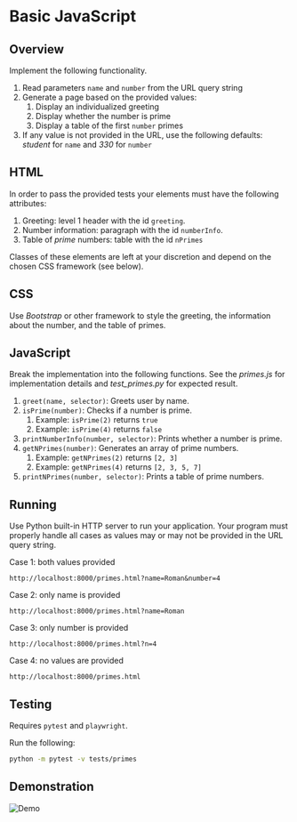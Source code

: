 # Basic JavaScript

## Overview

Implement the following functionality.

1. Read parameters `name` and `number` from the URL query string
2. Generate a page based on the provided values:
   1. Display an individualized greeting
   2. Display whether the number is prime
   3. Display a table of the first `number` primes
3. If any value is not provided in the URL, use the following defaults: *student* for `name` and *330* for `number`

## HTML

In order to pass the provided tests your elements must have the following attributes:

1. Greeting: level 1 header with the id `greeting`.
2. Number information: paragraph with the id `numberInfo`.
3. Table of *prime* numbers: table with the id `nPrimes`

Classes of these elements are left at your discretion and depend on the chosen CSS framework (see below).

## CSS

Use *Bootstrap* or other framework to style the greeting, the information about the number, and the table of primes.

## JavaScript

Break the implementation into the following functions. See the *primes.js* for implementation details and *test_primes.py* for expected result.

1. `greet(name, selector)`: Greets user by name.
2. `isPrime(number)`: Checks if a number is prime.
   1. Example: `isPrime(2)` returns `true`
   2. Example: `isPrime(4)` returns `false`
3. `printNumberInfo(number, selector)`: Prints whether a number is prime.
4. `getNPrimes(number)`: Generates an array of prime numbers.
   1. Example: `getNPrimes(2)` returns `[2, 3]`
   2. Example: `getNPrimes(4)` returns `[2, 3, 5, 7]`
5. `printNPrimes(number, selector)`: Prints a table of prime numbers.

## Running

Use Python built-in HTTP server to run your application. Your program must properly handle all cases as values may or may not be provided in the URL query string.

Case 1: both values provided

```text
http://localhost:8000/primes.html?name=Roman&number=4
```

Case 2: only name is provided

```text
http://localhost:8000/primes.html?name=Roman
```

Case 3: only number is provided

```text
http://localhost:8000/primes.html?n=4
```

Case 4: no values are provided

```text
http://localhost:8000/primes.html
```

## Testing

Requires `pytest` and `playwright`.

Run the following:

```bash
python -m pytest -v tests/primes
```

## Demonstration

![Demo](primes.apng)
